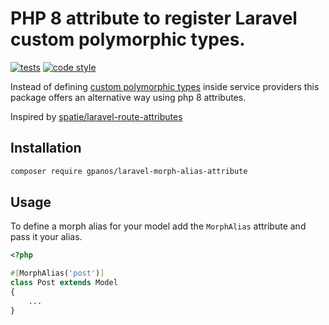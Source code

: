 # PHP 8 attribute to register Laravel custom polymorphic types. 

[![tests](https://github.com/gpanos/laravel-morph-alias-attribute/actions/workflows/tests.yml/badge.svg)](https://github.com/gpanos/laravel-morph-alias-attribute/actions/workflows/tests.yml)
[![code style](https://github.com/gpanos/laravel-morph-alias-attribute/actions/workflows/code-style.yml/badge.svg)](https://github.com/gpanos/laravel-morph-alias-attribute/actions/workflows/code-style.yml)

Instead of defining [custom polymorphic types](https://laravel.com/docs/8.x/eloquent-relationships#custom-polymorphic-types) inside service providers this package offers an alternative way using php 8 attributes.

Inspired by [spatie/laravel-route-attributes](https://github.com/spatie/laravel-route-attributes)

## Installation 

```bash
composer require gpanos/laravel-morph-alias-attribute
```

## Usage 
To define a morph alias for your model add the `MorphAlias` attribute and pass it your alias. 

```php 
<?php

#[MorphAlias('post')]
class Post extends Model
{
    ...
}
```
